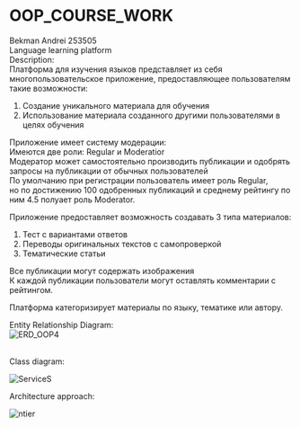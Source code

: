 # OOP_COURSE_WORK
Bekman Andrei 253505<br />
Language learning platform<br />
Description:<br />
Платформа для изучения языков представляет из себя многопользовательское приложение, предоставляющее пользователям такие возможности: <br />
1. Cоздание уникального материала для обучения<br />
2. Использование материала созданного другими пользователями в целях обучения<br />

Приложение имеет систему модерации:<br />
Имеются две роли: Regular и Moderatior<br />
Модератор может самостоятельно производить публикации и одобрять запросы на публикации от обычных пользователей<br />
По умолчанию при регистрации пользователь имеет роль Regular, <br />
но по достижению 100 одобренных публикаций и среднему рейтингу по ним 4.5 полуает роль Moderator.<br />

Приложение предоставляет возможность создавать 3 типа материалов: <br />
1. Тест с вариантами ответов<br />
2. Переводы оригинальных текстов с самопроверкой<br />
3. Тематические статьи<br />

Все публикации могут содержать изображения<br />
К каждой публикации пользователи могут оставлять комментарии с рейтингом.<br />

Платформа категоризирует материалы по языку, тематике или автору.

Entity Relationship Diagram:<br />
![ERD_OOP4](https://github.com/sirxvj/OOP_COURSE_WORK/assets/119608123/d52f795c-22d9-49b1-bd7b-94571026893a)

<br />
Class diagram:<br />

![ServiceS](https://github.com/sirxvj/OOP_COURSE_WORK/assets/119608123/e93176f5-9a6b-41d3-8cfc-0cf20bbd2d4d)

Architecture approach:<br />

![ntier](https://github.com/sirxvj/OOP_COURSE_WORK/assets/119608123/62241ef9-8819-4358-8e0a-7dc0fb6c6099)

